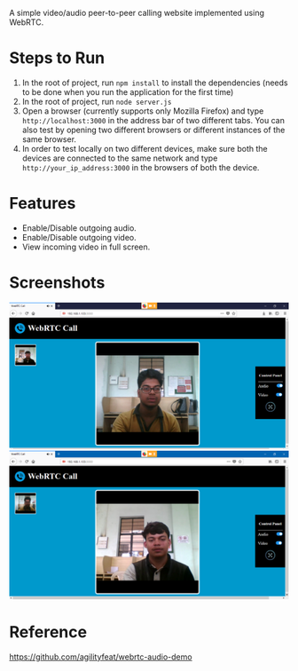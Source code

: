 A simple video/audio peer-to-peer calling website implemented using WebRTC.

# Steps to Run
1. In the root of project, run `npm install` to install the dependencies (needs to be done when you run the application for the first time)
2. In the root of project, run `node server.js`
3. Open a browser (currently supports only Mozilla Firefox) and type `http://localhost:3000` in the address bar of two different tabs. You can also test by opening two different browsers or different instances of the same browser.
4. In order to test locally on two different devices, make sure both the devices are connected to the same network and type `http://your_ip_address:3000` in the browsers of both the device. 

# Features
* Enable/Disable outgoing audio.
* Enable/Disable outgoing video.
* View incoming video in full screen.

# Screenshots
![screen2](/Screenshots/screen2.png?raw=true "Screen2")
![screen1](/Screenshots/screen1.png?raw=true "Screen1")

# Reference
https://github.com/agilityfeat/webrtc-audio-demo
